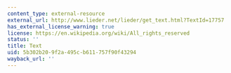 ```yaml
---
content_type: external-resource
external_url: http://www.lieder.net/lieder/get_text.html?TextId=17757
has_external_license_warning: true
license: https://en.wikipedia.org/wiki/All_rights_reserved
status: ''
title: Text
uid: 5b302b20-9f2a-495c-b611-757f90f43294
wayback_url: ''
---
```

